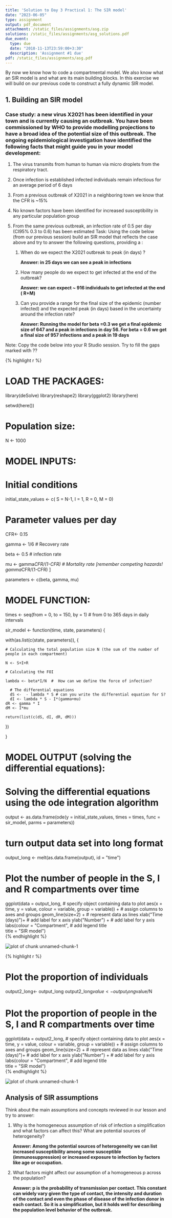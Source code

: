 ```yaml
---
title: 'Solution to Day 3 Practical 1: The SIR model'
date: "2023-06-05"
type: assignment
output: pdf_document
attachment: /static_files/assignments/asg.zip
solutions: /static_files/assignments/asg_solutions.pdf
due_event:
  type: due
  date: "2018-11-13T23:59:00+3:30"
  description: 'Assignment #1 due'
pdf: /static_files/assignments/asg.pdf
---
```

 

 
By now we know how to code a compartmental model. We also know what an SIR model is and what are its main building blocks. In this exercise we will build on our previous code to construct a fully dynamic SIR model.
 
## 1. Building an SIR model
 
### Case study: a new virus X2021 has been identified in your town and is currently causing an outbreak. You have been commissioned by WHO to provide modelling projections to have a broad idea of the potential size of this outbreak. The ongoing epidemiological investigation have identified the following facts that might guide you in your model development:
 
1)  The virus transmits from human to human via micro droplets from the respiratory tract.
 
2)  Once infection is established infected individuals remain infectious for an average period of 6 days
 
3)  From a previous outbreak of X2021 in a neighboring town we know that the CFR is \~15%
 
4)  No known factors have been identified for increased susceptibility in any particular population group
 
5)  From the same previous outbreak, an infection rate of 0.5 per day (CI95% 0.3 to 0.6) has been estimated Task: Using the code below (from our previous session) build an SIR model that reflects the case above and try to answer the following questions, providing a :
 
    1)  When do we expect the X2021 outbreak to peak (in days) ?
 
        **Answer: in 25 days we can see a peak in infections**
 
    2)  How many people do we expect to get infected at the end of the outbreak?
 
        **Answer: we can expect \~ 916 individuals to get infected at the end ( R+M)**
 
    3)  Can you provide a range for the final size of the epidemic (number infected) and the expected peak (in days) based in the uncertainty around the infection rate?
 
        **Answer: Running the model for beta =0.3 we get a final epidemic size of 647 and a peak in infections in day 56. For beta = 0.6 we get a final size of 957 infections and a peak in 19 days**
 
Note: Copy the code below into your R Studio session. Try to fill the gaps marked with ??
 

{% highlight r %}
# LOAD THE PACKAGES:
library(deSolve)
library(reshape2)
library(ggplot2)
library(here)
 
setwd(here())
# Population size:
N <- 1000
 
# MODEL INPUTS:
 
# Initial conditions
initial_state_values <- c(
  S = N-1,
  I = 1,
  R = 0,
  M = 0)           
 
# Parameter values per day
  CFR<- 0.15
   
  gamma <- 1/6 # Recovery rate 
  
  beta <- 0.5  # infection rate
  
  mu <- gamma*CFR/(1-CFR)   # Mortality rate [remember competing hazards! gamma*CFR/(1-CFR) ]
  
  parameters <- c(beta, gamma, mu)
 
 
# MODEL FUNCTION: 
times <- seq(from = 0, to = 150, by = 1)   # from 0 to 365 days in daily intervals
 
sir_model <- function(time, state, parameters) {  
  
  with(as.list(c(state, parameters)), {     
    
    # Calculating the total population size N (the sum of the number of people in each compartment)
    
    N <- S+I+R
    
    # Calculating the FOI
    
    lambda <- beta*I/N  #  How can we define the force of infection? 
      
      # The differential equations
      dS <-  - lambda * S # can you write the differential equation for S? 
      dI <- lambda * S - I*(gamma+mu)     
    dR <- gamma * I
    dM <- I*mu
    
    return(list(c(dS, dI, dR, dM))) 
  })
  
}
 
 
 
# MODEL OUTPUT (solving the differential equations):
 
# Solving the differential equations using the ode integration algorithm
output <- as.data.frame(ode(y = initial_state_values, 
                            times = times, 
                            func = sir_model,
                            parms = parameters))
 
 
 
# turn output data set into long format
output_long <- melt(as.data.frame(output), id = "time")                 
 
 
# Plot the number of people in the S, I and R compartments over time
ggplot(data = output_long,                                               # specify object containing data to plot
       aes(x = time, y = value, colour = variable, group = variable)) +  # assign columns to axes and groups
  geom_line(size=2) +                                                          # represent data as lines
  xlab("Time (days)")+                                                   # add label for x axis
  ylab("Number") +                                                       # add label for y axis
  labs(colour = "Compartment",                                           # add legend title  
       title = "SIR model")    
{% endhighlight %}

![plot of chunk unnamed-chunk-1](../_images/unnamed-chunk-1-1.png)

{% highlight r %}
# Plot the proportion of individuals 
 
output2_long<- output_long
output2_long$value<-output_long$value/N
 
 
# Plot the proportion of people in the S, I and R compartments over time
ggplot(data = output2_long,                                               # specify object containing data to plot
       aes(x = time, y = value, colour = variable, group = variable)) +  # assign columns to axes and groups
  geom_line(size=2) +                                                          # represent data as lines
  xlab("Time (days)")+                                                   # add label for x axis
  ylab("Number") +                                                       # add label for y axis
  labs(colour = "Compartment",                                           # add legend title  
       title = "SIR model")   
{% endhighlight %}

![plot of chunk unnamed-chunk-1](../_images/unnamed-chunk-1-2.png)
 
## Analysis of SIR assumptions
 
Think about the main assumptions and concepts reviewed in our lesson and try to answer:
 
1)  Why is the homogeneous assumption of risk of infection a simplification and what factors can affect this? What are potential sources of heterogeneity?
 
    **Answer: Among the potential sources of heterogeneity we can list increased susceptibility among some susceptible (immunosuppression) or increased exposure to infection by factors like age or occupation.**
 
2)  What factors might affect our assumption of a homogeneous p across the population?
 
    **Answer: p is the probability of transmission per contact. This constant can widely vary given the type of contact, the intensity and duration of the contact and even the phase of disease of the infection donor in each contact. So it is a simplification, but it holds well for describing the population level behavior of the outbreak.**
